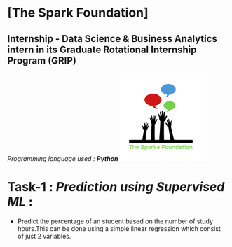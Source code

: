 # [The Spark Foundation]
## Internship - Data Science & Business Analytics intern in its Graduate Rotational Internship Program **(GRIP)**
_Programming language used : **Python**_
<img src="https://github.com/mohan-mathew/The-Spark-Foundation/blob/main/1519895156650.png"> 

# Task-1 : _Prediction using Supervised ML_ :
  * Predict the percentage of an student based on the number of study hours.This can be done using a simple linear regression which consist of just 2 variables.


